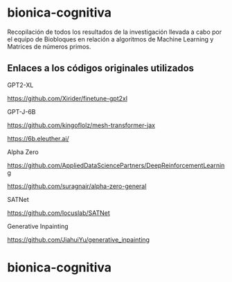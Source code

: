 # bionica-cognitiva
Recopilación de todos los resultados de la investigación  llevada a cabo por el equipo de Biobloques en relación a algoritmos de Machine Learning y Matrices de números primos.

Enlaces a los códigos originales utilizados
-
GPT2-XL 

https://github.com/Xirider/finetune-gpt2xl

GPT-J-6B

https://github.com/kingoflolz/mesh-transformer-jax

https://6b.eleuther.ai/

Alpha Zero

https://github.com/AppliedDataSciencePartners/DeepReinforcementLearning

https://github.com/suragnair/alpha-zero-general

SATNet

https://github.com/locuslab/SATNet

Generative Inpainting

https://github.com/JiahuiYu/generative_inpainting
# bionica-cognitiva
